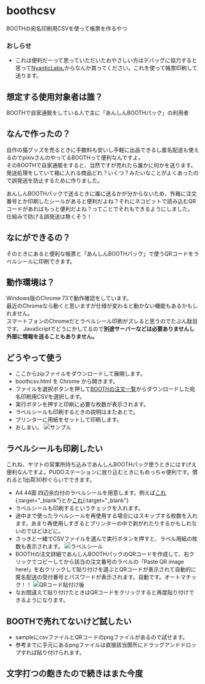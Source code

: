 # boothcsv
BOOTHの宛名印刷用CSVを使って帳票を作るやつ

### おしらせ
* これは便利だーって思っていただいたおやさしい方はデバッグに協力すると思って[NyanticLabs.](https://nyantic.booth.pm/)からなんか買ってください。これを使って帳票印刷して送ります。

## 想定する使用対象者は誰？
BOOTHで自家通販をしている人で主に「あんしんBOOTHパック」の利用者

## なんで作ったの？
自作の猫グッズを売るときに手数料も安いし手軽に出品できるし匿名配送も使えるのでpixivさんのやってるBOOTHって便利なんですよ。  
そのBOOTHで自家通販をすると、当然ですが売れたら誰かに何かを送ります。  
発送処理をしていて箱に入れる商品どれ？いくつ？みたいなことがよくあったので誤発送を防止するために作りました。 
  
あんしんBOOTHパックで送るときに誰に送るかが分からないため、外箱に注文番号とか印刷したシールがあると便利だよね？それにネコピットで読み込むQRコードがあればもっと便利だよね？ってことでそれもできるようにしました。  
仕組みで防げる誤発送は無くそう！

## なにができるの？
そのときにあると便利な帳票と「あんしんBOOTHパック」で使うQRコードをラベルシールに印刷できます。

## 動作環境は？
Windows版のChrome 73で動作確認をしています。  
最近のChromeなら動くと思いますが仕様が変わると動かない機能もあるかもしれません。  
スマートフォンのChromeだとラベルシール印刷がズレると思うのでたぶん駄目です。
JavaScriptでどうにかしてるので**別途サーバーなどは必要ありませんし外部に情報を送ることもありません。**  

## どうやって使う
* ここからzipファイルをダウンロードして展開します。
* boothcsv.html を Chrome から開きます。
* ファイルを選択ボタンを押して[BOOTHの注文一覧](https://manage.booth.pm/orders?state=paid)からダウンロードした宛名印刷用CSVを選択します。
* 実行ボタンを押すと印刷に必要な枚数が表示されます。
* ラベルシールも印刷するときの説明はまたあとで。
* プリンターに用紙をセットして印刷します。
* おしまい。
![サンプル](https://user-images.githubusercontent.com/982314/55877503-17fb0800-5bd5-11e9-9338-9a03d81e67ef.png)


## ラベルシールも印刷したい
これね、ヤマトの営業所持ち込みであんしんBOOTHパック使うときにはすげえ便利なんですよ。PUDOステーションに放り込むときにもめっちゃ便利です。慣れると1出荷30秒ぐらいでできます。
* A4 44面 四辺余白付のラベルシールを用意します。例えば[これ](https://amzn.to/2KkRXhE){:target="_blank"}とか[これ](https://amzn.to/2KpdW7k){:target="_blank"}
* ラベルシールも印刷するというチェックを入れます。
* 途中まで使ったラベルシールを再使用する場合にはスキップする枚数を入れます。あまり再使用しすぎるとプリンターの中で剥がれたりするかもしれないのでほどほどに。
* さっきと一緒でCSVファイルを選んで実行ボタンを押すと、ラベル用紙の枚数も表示されます。
![ラベルシール](https://user-images.githubusercontent.com/982314/55878887-5940e700-5bd8-11e9-963a-20ec106db3ad.png)
* BOOTHの注文詳細であんしんBOOTHパックのQRコードを作成して、右クリックでコピーしてから該当の注文番号のラベルの「Paste QR image here!」を右クリックして貼り付けを選ぶとQRコードが表示されて自動的に匿名配送の受付番号とパスワードが表示されます。自動です。オートマチック！！
![QRコード貼付け後](https://user-images.githubusercontent.com/982314/55879200-fd2a9280-5bd8-11e9-8ffa-5c3ffa7b2254.png)
* なお間違えて貼り付けたときはQRコードをクリックすると再度貼り付けできるようになります。

## BOOTHで売れてないけど試したい
* sampleにcsvファイルとQRコードのpngファイルがあるので試せます。
* 参考までに手元にあるpngファイルは直接該当箇所にドラッグアンドドロップすれば貼り付けられます。

## 文字打つの飽きたので続きはまた今度

